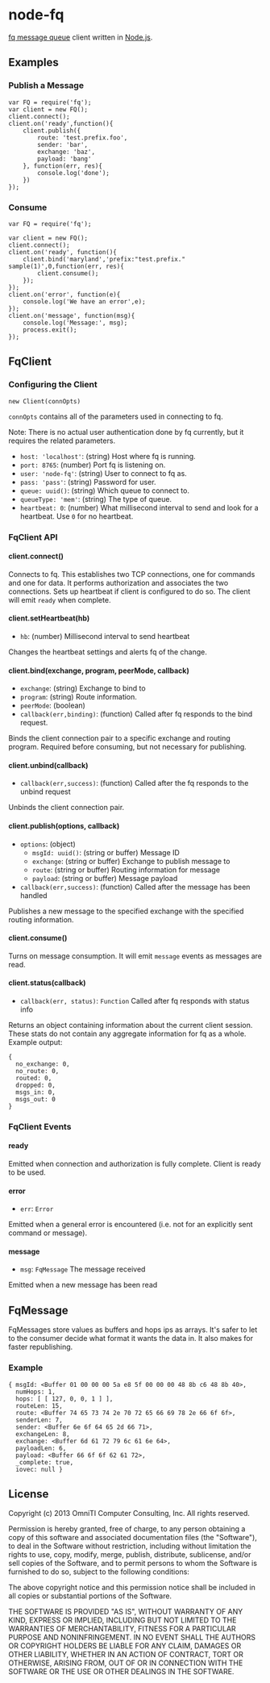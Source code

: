 # node-fq

[fq message queue](https://github.com/postwait/fq) client written in [Node.js](http://nodejs.org/).

## Examples

### Publish a Message

    var FQ = require('fq');
    var client = new FQ();
    client.connect();
    client.on('ready',function(){
        client.publish({
            route: 'test.prefix.foo',
            sender: 'bar',
            exchange: 'baz',
            payload: 'bang'
        }, function(err, res){
            console.log('done');
        })
    });

### Consume

    var FQ = require('fq');
    
    var client = new FQ();
    client.connect();
    client.on('ready', function(){
        client.bind('maryland','prefix:"test.prefix." sample(1)',0,function(err, res){
            client.consume();
        });
    });
    client.on('error', function(e){
        console.log('We have an error',e);
    });
    client.on('message', function(msg){
        console.log('Message:', msg);
        process.exit();
    });    

## FqClient

### Configuring the Client

    new Client(connOpts)

`connOpts` contains all of the parameters used in connecting to fq.

Note: There is no actual user authentication done by fq currently, but it requires the related parameters.

* `host: 'localhost'`: (string) Host where fq is running.
* `port: 8765`: (number) Port fq is listening on.
* `user: 'node-fq'`: (string) User to connect to fq as.
* `pass: 'pass'`: (string) Password for user.
* `queue: uuid()`: (string) Which queue to connect to.
* `queueType: 'mem'`: (string) The type of queue.
* `heartbeat: 0`: (number) What millisecond interval to send and look for a heartbeat. Use `0` for no heartbeat.

### FqClient API

#### client.connect()

Connects to fq. This establishes two TCP connections, one for commands and one for data. It performs authorization and associates the two connections. Sets up heartbeat if client is configured to do so. The client will emit `ready` when complete.

#### client.setHeartbeat(hb)

* `hb`: (number) Millisecond interval to send heartbeat

Changes the heartbeat settings and alerts fq of the change.

#### client.bind(exchange, program, peerMode, callback)

* `exchange`: (string) Exchange to bind to
* `program`: (string) Route information.
* `peerMode`: (boolean)
* `callback(err,binding)`: (function) Called after fq responds to the bind request. 

Binds the client connection pair to a specific exchange and routing program. Required before consuming, but not necessary for publishing.

#### client.unbind(callback)

* `callback(err,success)`: (function) Called after the fq responds to the unbind request

Unbinds the client connection pair.


#### client.publish(options, callback)

* `options`: (object)
    * `msgId: uuid()`: (string or buffer) Message ID
    * `exchange`: (string or buffer) Exchange to publish message to
    * `route`: (string or buffer) Routing information for message
    * `payload`: (string or buffer) Message payload
* `callback(err,success)`: (function) Called after the message has been handled

Publishes a new message to the specified exchange with the specified routing information.

#### client.consume()

Turns on message consumption. It will emit `message` events as messages are read.

#### client.status(callback)

* `callback(err, status)`: `Function` Called after fq responds with status info

Returns an object containing information about the current client session. These stats do not contain any aggregate information for fq as a whole. Example output:

    {
      no_exchange: 0,
      no_route: 0,
      routed: 0,
      dropped: 0,
      msgs_in: 0,
      msgs_out: 0
    }

### FqClient Events

#### ready

Emitted when connection and authorization is fully complete. Client is ready to be used.

#### error

* `err`: `Error`

Emitted when a general error is encountered (i.e. not for an explicitly sent command or message).

#### message

* `msg`: `FqMessage` The message received

Emitted when a new message has been read

## FqMessage

FqMessages store values as buffers and hops ips as arrays. It's safer to let to the consumer decide what format it wants the data in. It also makes for faster republishing.

### Example
    { msgId: <Buffer 01 00 00 00 5a e8 5f 00 00 00 48 8b c6 48 8b 40>,
      numHops: 1,
      hops: [ [ 127, 0, 0, 1 ] ],
      routeLen: 15,
      route: <Buffer 74 65 73 74 2e 70 72 65 66 69 78 2e 66 6f 6f>,
      senderLen: 7,
      sender: <Buffer 6e 6f 64 65 2d 66 71>,
      exchangeLen: 8,
      exchange: <Buffer 6d 61 72 79 6c 61 6e 64>,
      payloadLen: 6,
      payload: <Buffer 66 6f 6f 62 61 72>,
      _complete: true,
      iovec: null }

## License

Copyright (c) 2013 OmniTI Computer Consulting, Inc.
All rights reserved.

Permission is hereby granted, free of charge, to any person obtaining a copy
of this software and associated documentation files (the "Software"), to
deal in the Software without restriction, including without limitation the
rights to use, copy, modify, merge, publish, distribute, sublicense, and/or
sell copies of the Software, and to permit persons to whom the Software is
furnished to do so, subject to the following conditions:

The above copyright notice and this permission notice shall be included in
all copies or substantial portions of the Software.

THE SOFTWARE IS PROVIDED "AS IS", WITHOUT WARRANTY OF ANY KIND, EXPRESS OR
IMPLIED, INCLUDING BUT NOT LIMITED TO THE WARRANTIES OF MERCHANTABILITY,
FITNESS FOR A PARTICULAR PURPOSE AND NONINFRINGEMENT. IN NO EVENT SHALL THE
AUTHORS OR COPYRIGHT HOLDERS BE LIABLE FOR ANY CLAIM, DAMAGES OR OTHER
LIABILITY, WHETHER IN AN ACTION OF CONTRACT, TORT OR OTHERWISE, ARISING
FROM, OUT OF OR IN CONNECTION WITH THE SOFTWARE OR THE USE OR OTHER DEALINGS
IN THE SOFTWARE.

